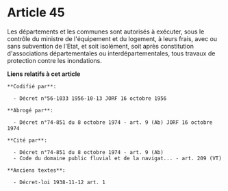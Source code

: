 # Article 45

Les départements et les communes sont autorisés à exécuter, sous le contrôle du ministre de l'équipement et du logement, à
leurs frais, avec ou sans subvention de l'Etat, et soit isolément, soit après constitution d'associations départementales ou
interdépartementales, tous travaux de protection contre les inondations.

**Liens relatifs à cet article**

	**Codifié par**:

	  - Décret n°56-1033 1956-10-13 JORF 16 octobre 1956

	**Abrogé par**:

	  - Décret n°74-851 du 8 octobre 1974 - art. 9 (Ab) JORF 16 octobre 1974

	**Cité par**:

	  - Décret n°74-851 du 8 octobre 1974 - art. 9 (Ab)
	  - Code du domaine public fluvial et de la navigat... - art. 209 (VT)

	**Anciens textes**:

	  - Décret-loi 1938-11-12 art. 1

